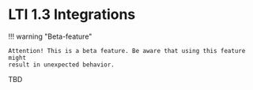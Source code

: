 # LTI 1.3 Integrations

!!! warning "Beta-feature"

	Attention! This is a beta feature. Be aware that using this feature might
	result in unexpected behavior.

TBD

